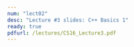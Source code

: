 ```yaml
---
num: "lect02"
desc: "Lecture #3 slides: C++ Basics 1"
ready: true
pdfurl: /lectures/CS16_Lecture3.pdf
---
```

